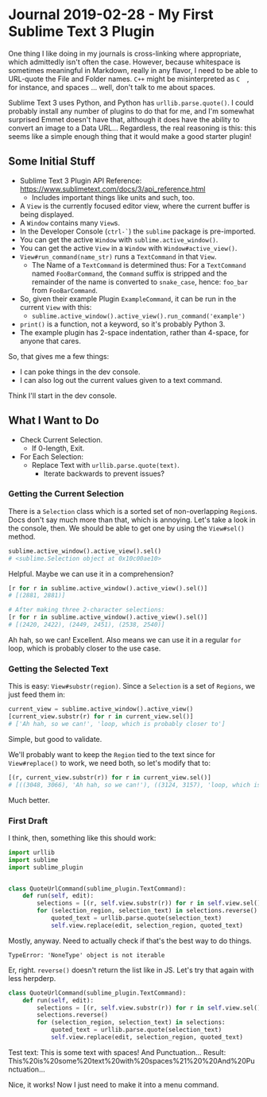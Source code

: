 Journal 2019-02-28 - My First Sublime Text 3 Plugin
===================================================

One thing I like doing in my journals is cross-linking where appropriate, which admittedly isn't often the case.  However, because whitespace is sometimes meaningful in Markdown, really in any flavor, I need to be able to URL-quote the File and Folder names.  `C++` might be misinterpreted as `C  `, for instance, and spaces ... well, don't talk to me about spaces.

Sublime Text 3 uses Python, and Python has `urllib.parse.quote()`.  I could probably install any number of plugins to do that for me, and I'm somewhat surprised Emmet doesn't have that, although it does have the ability to convert an image to a Data URL...  Regardless, the real reasoning is this: this seems like a simple enough thing that it would make a good starter plugin!



## Some Initial Stuff

- Sublime Text 3 Plugin API Reference: https://www.sublimetext.com/docs/3/api_reference.html
    - Includes important things like units and such, too.
- A `View` is the currently focused editor view, where the current buffer is being displayed.
- A `Window` contains many `View`s.
- In the Developer Console (`` ctrl-` ``) the `sublime` package is pre-imported.
- You can get the active `Window` with `sublime.active_window()`.
- You can get the active `View` in a `Window` with `Window#active_view()`.
- `View#run_command(name_str)` runs a `TextCommand` in that `View`.
    - The Name of a `TextCommand` is determined thus: For a `TextCommand` named `FooBarCommand`, the `Command` suffix is stripped and the remainder of the name is converted to `snake_case`, hence: `foo_bar` from `FooBarCommand`.
- So, given their example Plugin `ExampleCommand`, it can be run in the current `View` with this:
    - `sublime.active_window().active_view().run_command('example')`
- `print()` is a function, not a keyword, so it's probably Python 3.
- The example plugin has 2-space indentation, rather than 4-space, for anyone that cares.

So, that gives me a few things:

- I can poke things in the dev console.
- I can also log out the current values given to a text command.

Think I'll start in the dev console.



## What I Want to Do

- Check Current Selection.
    - If 0-length, Exit.
- For Each Selection:
    - Replace Text with `urllib.parse.quote(text)`.
        - Iterate backwards to prevent issues?


### Getting the Current Selection

There is a `Selection` class which is a sorted set of non-overlapping `Region`s.  Docs don't say much more than that, which is annoying.  Let's take a look in the console, then.  We should be able to get one by using the `View#sel()` method.

```python
sublime.active_window().active_view().sel()
# <sublime.Selection object at 0x10c00ae10>
```

Helpful.  Maybe we can use it in a comprehension?

```python
[r for r in sublime.active_window().active_view().sel()]
# [(2881, 2881)]

# After making three 2-character selections:
[r for r in sublime.active_window().active_view().sel()]
# [(2420, 2422), (2449, 2451), (2538, 2540)]
```

Ah hah, so we can!  Excellent.  Also means we can use it in a regular `for` loop, which is probably closer to the use case.


### Getting the Selected Text

This is easy: `View#substr(region)`.  Since a `Selection` is a set of `Regions`, we just feed them in:

```python
current_view = sublime.active_window().active_view()
[current_view.substr(r) for r in current_view.sel()]
# ['Ah hah, so we can!', 'loop, which is probably closer to']
```

Simple, but good to validate.

We'll probably want to keep the `Region` tied to the text since for `View#replace()` to work, we need both, so let's modify that to:

```python
[(r, current_view.substr(r)) for r in current_view.sel()]
# [((3048, 3066), 'Ah hah, so we can!'), ((3124, 3157), 'loop, which is probably closer to')]
```

Much better.


### First Draft

I think, then, something like this should work:

```python
import urllib
import sublime
import sublime_plugin


class QuoteUrlCommand(sublime_plugin.TextCommand):
    def run(self, edit):
        selections = [(r, self.view.substr(r)) for r in self.view.sel()]
        for (selection_region, selection_text) in selections.reverse():
            quoted_text = urllib.parse.quote(selection_text)
            self.view.replace(edit, selection_region, quoted_text)
```

Mostly, anyway.  Need to actually check if that's the best way to do things.

```
TypeError: 'NoneType' object is not iterable
```

Er, right.  `reverse()` doesn't return the list like in JS.  Let's try that again with less herpderp.

```python
class QuoteUrlCommand(sublime_plugin.TextCommand):
    def run(self, edit):
        selections = [(r, self.view.substr(r)) for r in self.view.sel()]
        selections.reverse()
        for (selection_region, selection_text) in selections:
            quoted_text = urllib.parse.quote(selection_text)
            self.view.replace(edit, selection_region, quoted_text)
```

Test text: This is some text with spaces!  And Punctuation...
Result: This%20is%20some%20text%20with%20spaces%21%20%20And%20Punctuation...

Nice, it works!  Now I just need to make it into a menu command.
